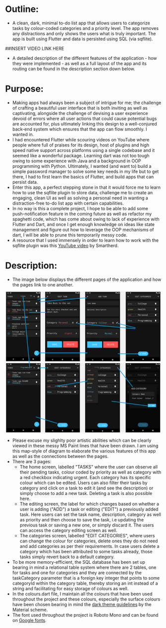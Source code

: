 # Outline:

- A clean, dark, minimal to-do list app that allows users to categorize tasks by colour-coded categories and a priority level. The app removes any distractions and only shows the users what is truly important. The app is built using Flutter and data is persisted using SQL (via sqflite).

##INSERT VIDEO LINK HERE

- A detailed description of the different features of the application - how they were implemented - as well as a full layout of the app and its routing can be found in the description section down below.

# Purpose:

- Making apps had always been a subject of intrigue for me; the challenge of crafting a beautiful user interface that is both inviting as well as captivating, alongside the challenge of devising a user experience devoid of errors where all user actions that could cause potential bugs are accounted for, plus ultimately linking this design to a well-conjured back-end system which ensures that the app can flow smoothly. I wanted in.
- I had encountered Flutter while scouring videos on YouTube where people where full of praises for its design, host of plugins and high speed native support across platforms using a single codebase and it seemed like a wonderful package. Learning dart was not too tough owing to some experience with Java and a background in OOP programming with Python. Ultimately, I wanted (and want to) build a simple password manager to solve some key needs in my life but to get there, I had to first learn the basics of Flutter, and build apps that can persist data.
- Enter this app, a perfect stepping stone in that it would force me to learn how to use the sqflite plugin to store data, challenge me to create an engaging, clean UI as well as solving a personal need in wanting a distraction-free to-do list app with certain capabilities.
- In no way is this a complete project, I hope to be able to add some push-notification feature in the coming future as well as refactor my spaghetti code, which has come about owing to lack of experience with Flutter and Dart, and once I get enough knowledge on ideas like state management and figure out how to leverage the OOP mechanisms of dart, I will be able to prune this temporarily messy code.
- A resource that I used immensely in order to learn how to work with the sqflite plugin was this [YouTube video](https://www.youtube.com/watch?v=1BwjNEKD8g8&ab_channel=Smartherd) by Smartherd.

# Description:

- The image below displays the different pages of the application and how the pages link to one another.

![alt-text](https://github.com/akashvshroff/To_Do_List_App/blob/master/runtime_images/app_routing.png)

- Please excuse my slighlty poor artistic abilities which can be clearly viewed in these messy MS Paint lines that have been drawn. I am using this map-style of diagram to elaborate the various features of this app as well as the connections between the pages.
- There are 3 pages:
  - The home screen, labelled "TASKS" where the user can observe all their pending tasks, colour coded by priority as well as category with a red checkbox indicating urgent. Each category has its specific colour which can be edited. Users can also filter their tasks by category and click on a task to edit it (and see the description) or simply choose to add a new task. Deleting a task is also possible here.
  - The editing screen, the label for which changes based on whether a user is adding ("ADD") a task or editing ("EDIT") a previously added task. Here users can set the task name, description, category as well as priority and then choose to save the task, i.e updating the previous task or saving a new one, or simply discard it. The users can access the category editing screen as well.
  - The categories screen, labelled "EDIT CATEGORIES", where users can change the colour for categories, delete ones they do not need and add categories as per their requirements. In case users delete a category which has been attributed to some tasks already, those tasks simply revert back to a default category.
- To be more memory-efficient, the SQL database has been set up bearing in mind a relational table system where there are 2 tables, one for tasks and one for categories and they are connected by the taskCategory parameter that is a foreign key integer that points to some categoryId within the category table, thereby storing an int instead of a string and facilitating for easy storage of colours as well.
- In the colours.dart file, I maintain all the colours that have been used throughout the project and these colours, especially the surface colours have been chosen bearing in mind the [dark theme guidelines](https://material.io/design/color/dark-theme.html) by the Material scheme.
- The font used throughout the project is Roboto Mono and can be found on [Google fonts](https://fonts.google.com/specimen/Roboto+Mono?category=Monospace).
